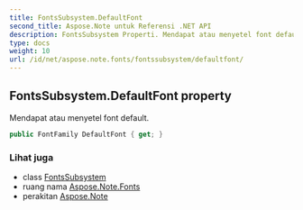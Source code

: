 ```yaml
---
title: FontsSubsystem.DefaultFont
second_title: Aspose.Note untuk Referensi .NET API
description: FontsSubsystem Properti. Mendapat atau menyetel font default.
type: docs
weight: 10
url: /id/net/aspose.note.fonts/fontssubsystem/defaultfont/
---
```

## FontsSubsystem.DefaultFont property

Mendapat atau menyetel font default.

```csharp
public FontFamily DefaultFont { get; }
```

### Lihat juga

* class [FontsSubsystem](../)
* ruang nama [Aspose.Note.Fonts](../../fontssubsystem/)
* perakitan [Aspose.Note](../../../)


